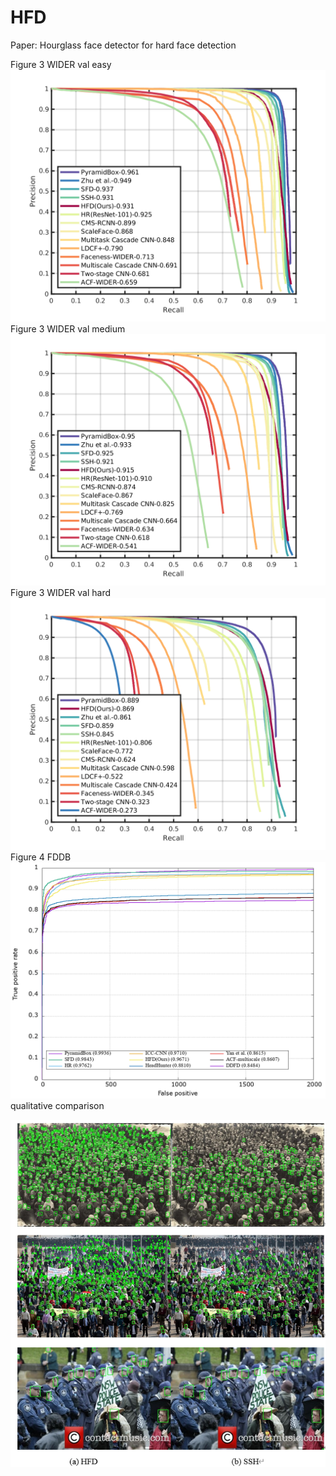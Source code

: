 # HFD
Paper: Hourglass face detector for hard face detection

Figure 3 WIDER val easy
![Figure 3 WIDER val easy](https://github.com/ZijunYu/HFD/blob/main/Figure%203%20WIDER%20easy.png)
Figure 3 WIDER val medium
![Figure 3 WIDER val medium](https://github.com/ZijunYu/HFD/blob/main/Figure%203%20WIDER%20medium.png)
Figure 3 WIDER val hard
![Figure 3 WIDER val hard](https://github.com/ZijunYu/HFD/blob/main/Figure%203%20WIDER%20hard.png)
Figure 4 FDDB
![Figure 4 FDDB](https://github.com/ZijunYu/HFD/blob/main/Figure%204%20FDDB.png)
qualitative comparison

![qualitative comparison](https://github.com/ZijunYu/HFD/blob/main/qualitative%20comparison.PNG)
